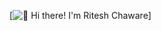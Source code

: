 [<img src="https://raw.githubusercontent.com/riteshchaware/riteshchaware/master/intro.gif" alt="👋 Hi there! I'm Ritesh Chaware" title="👋 Hi there! I'm Ritesh Chaware"/>]

<!--
**riteshchaware/riteshchaware** is a ✨ _special_ ✨ repository because its `README.md` (this file) appears on your GitHub profile.

Here are some ideas to get you started:

- 🔭 I’m currently working on ...
- 🌱 I’m currently learning ...
- 👯 I’m looking to collaborate on ...
- 🤔 I’m looking for help with ...
- 💬 Ask me about ...
- 📫 How to reach me: ...
- 😄 Pronouns: ...
- ⚡ Fun fact: ...
-->
